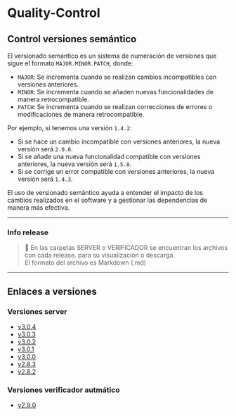 # Quality-Control


## Control versiones semántico

El versionado semántico es un sistema de numeración de versiones que sigue el formato `MAJOR.MINOR.PATCH`, donde:

- `MAJOR`: Se incrementa cuando se realizan cambios incompatibles con versiones anteriores.
- `MINOR`: Se incrementa cuando se añaden nuevas funcionalidades de manera retrocompatible.
- `PATCH`: Se incrementa cuando se realizan correcciones de errores o modificaciones de manera retrocompatible.

Por ejemplo, si tenemos una versión `1.4.2`:
- Si se hace un cambio incompatible con versiones anteriores, la nueva versión será `2.0.0`.
- Si se añade una nueva funcionalidad compatible con versiones anteriores, la nueva versión será `1.5.0`.
- Si se corrige un error compatible con versiones anteriores, la nueva versión será `1.4.3`.

El uso de versionado semántico ayuda a entender el impacto de los cambios realizados en el software y a gestionar las dependencias de manera más efectiva.

---
### Info release
>📂 En las carpetas SERVER o VERIFICADOR se encuentran los archivos con cada release. para su visualización o descarga.  
El formato del archivo es Markdown (.md)

---

## Enlaces a versiones

### Versiones server
- [v3.0.4](./SERVER/v3.0.4.md)
- [v3.0.3](./SERVER/v3.0.3.md)
- [v3.0.2](./SERVER/v3.0.2.md)
- [v3.0.1](./SERVER/v3.0.1.md)
- [v3.0.0](./SERVER/v3.0.0.md)
- [v2.8.3](./SERVER/v2.8.3.md)
- [v2.8.2](./SERVER/v2.8.2.md)

### Versiones verificador autmático
- [v2.9.0](./VERIFICADOR/v2.9.0.md)

